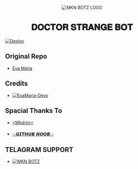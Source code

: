 <p align="center">
  <img src="https://telegra.ph/file/fceea35aa54f8b46fe605.jpg" alt="MKN BOTZ LOGO">
</p>

</p>
<h1 align="center">
  <b>𝐃𝐎𝐂𝐓𝐎𝐑 𝐒𝐓𝐑𝐀𝐍𝐆𝐄 𝐁𝐎𝐓</b>
</h1>
          

[![Deploy](https://www.herokucdn.com/deploy/button.svg)](https://heroku.com/deploy?template=https://github.com/MrMKN/Doctor_Strange-BOT)                                


## Original Repo
*  [Eva Maria](https://github.com/EvamariaTG/EvaMaria)

## Credits 
* [![EvaMaria-Devs](https://img.shields.io/static/v1?label=EvaMaria&message=devs&color=critical)](https://telegram.dog/EvaMariaDevs)

## Spacial Thanks To

* [⚡️Mhdrzn⚡️](https://github.com/arjun-sangu)

* [💥𝙂𝙄𝙏𝙃𝙐𝘽 𝙉𝙊𝙊𝘽💥](https://t.me/GitHub_noob)

## TELAGRAM SUPPORT 

* [![MKN BOTZ](https://img.shields.io/static/v1?label=MKN&message=BOTZ&color=critical)](https://t.me/mkn_bots_updates)
